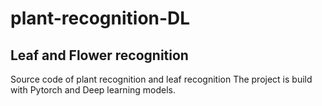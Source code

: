 # plant-recognition-DL

## Leaf and Flower recognition
Source code of plant recognition and leaf recognition
The project is build with Pytorch and Deep learning models.

